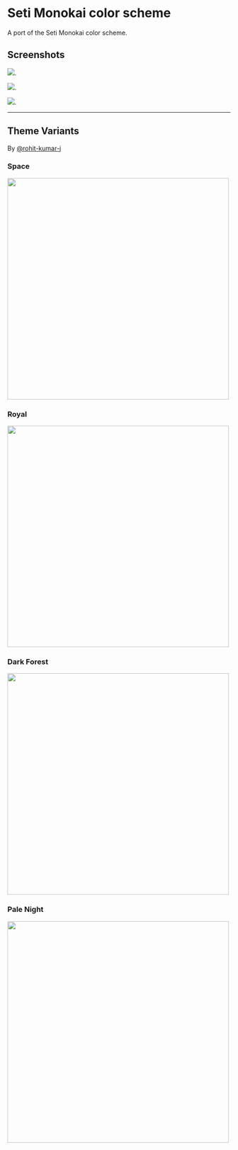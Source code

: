 # Seti Monokai color scheme

A port of the Seti Monokai color scheme.

## Screenshots
![](https://github.com/smukkekim/vscode-setimonokai-theme/blob/master/images/html.png?raw=true).

![](https://github.com/smukkekim/vscode-setimonokai-theme/blob/master/images/js.png?raw=true).

![](https://github.com/smukkekim/vscode-setimonokai-theme/blob/master/images/scss.png?raw=true).

---

## Theme Variants
By [@rohit-kumar-j](https://github.com/rohit-kumar-j)

### Space

<img src="https://user-images.githubusercontent.com/37873142/171801678-5d559551-bfa3-41d5-8e26-404dd29bb157.png" width="500" />

### Royal

<img src="https://user-images.githubusercontent.com/37873142/171801817-0ef3fa35-7388-44ec-8ad5-7918f21e8c68.png" width="500" />

### Dark Forest

<img src="https://user-images.githubusercontent.com/37873142/171801965-bdbcdad9-3389-4eac-8365-d589915d7a1d.png" width="500" />

### Pale Night

<img src="https://user-images.githubusercontent.com/37873142/171802521-83d41283-d6b4-4993-84b1-efef669da754.png" width="500" />
